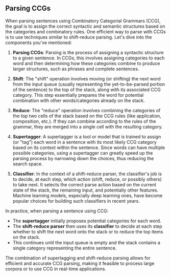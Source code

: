## Parsing CCGs

When parsing sentences using Combinatory Categorial Grammars (CCG), the goal is to assign the correct syntactic and semantic structures based on the categories and combinatory rules. One efficient way to parse with CCGs is to use techniques similar to shift-reduce parsing. Let's dive into the components you've mentioned:

1. **Parsing CCGs**:
   Parsing is the process of assigning a syntactic structure to a given sentence. In CCGs, this involves assigning categories to each word and then determining how these categories combine to produce larger structures, such as phrases and complete sentences.

2. **Shift**:
   The "shift" operation involves moving (or shifting) the next word from the input queue (usually representing the yet-to-be-parsed portion of the sentence) to the top of the stack, along with its associated CCG category. This step essentially prepares the word for potential combination with other words/categories already on the stack.

3. **Reduce**:
   The "reduce" operation involves combining the categories of the top two cells of the stack based on the CCG rules (like application, composition, etc.). If they can combine according to the rules of the grammar, they are merged into a single cell with the resulting category. 

4. **Supertagger**:
   A supertagger is a tool or model that is trained to assign (or "tag") each word in a sentence with its most likely CCG category based on its context within the sentence. Since words can have multiple possible categories, using a supertagger can greatly speed up the parsing process by narrowing down the choices, thus reducing the search space.

5. **Classifier**:
   In the context of a shift-reduce parser, the classifier's job is to decide, at each step, which action (shift, reduce, or possibly others) to take next. It selects the correct parse action based on the current state of the stack, the remaining input, and potentially other features. Machine learning models, especially deep learning ones, have become popular choices for building such classifiers in recent years.

In practice, when parsing a sentence using CCG:

- The **supertagger** initially proposes potential categories for each word.
- The **shift-reduce parser** then uses its **classifier** to decide at each step whether to shift the next word onto the stack or to reduce the top items on the stack.
- This continues until the input queue is empty and the stack contains a single category representing the entire sentence.

The combination of supertagging and shift-reduce parsing allows for efficient and accurate CCG parsing, making it feasible to process large corpora or to use CCG in real-time applications.